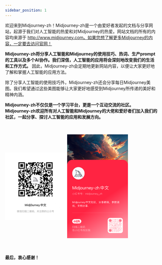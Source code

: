 ```yaml
---
sidebar_position: 1
---
```


欢迎来到Midjourney-zh！Midjourney-zh是一个由爱好者发起的文档与分享网站，起源于我们对人工智能的热爱和对Midjourney的热爱。网站文档的所有的内容均来源于 http://www.midjourney.com。如果您想了解更多Midjourney的内容，一定要去访问官网！

__Midjourney-zh将分享人工智能和Midjourney的使用技巧、热词、生产prompt的工具以及多个AI协作。我们深信，人工智能的应用将会深刻地改变我们的生活和工作方式。__ 因此，Midjourney-zh会定期地更新网站内容，以便让大家更好地了解和掌握人工智能的应用方法。

除了分享人工智能的使用技巧外，Midjourney-zh还会分享每日Midjourney美图。我们希望通过这些美图能够让大家更好地感受到Midjourney所传递的美好和精神内涵。

__Midjourney-zh不仅仅是一个学习平台，更是一个互动交流的社区。Midjourney-zh欢迎所有对人工智能和Midjourney的大佬和爱好者们加入我们的社区，一起分享、探讨人工智能的应用和发展方向。__

<br>
<br>


<img src="../static/img/wx.jpg" width="200px"  div align=center />
<img src="../static/img/xhs.png" width="200px"  div align=center />
<br>
<br>
<br>

####  最后，衷心感谢！
